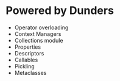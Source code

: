 # Powered by Dunders

- Operator overloading
- Context Managers
- Collections module
- Properties
- Descriptors
- Callables
- Pickling
- Metaclasses

